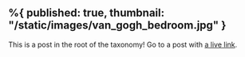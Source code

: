 %{
    published: true,
    thumbnail: "/static/images/van_gogh_bedroom.jpg"
}
---

This is a post in the root of the taxonomy! Go to a post with [a live link](/blog/releases/elixir-v1.5).